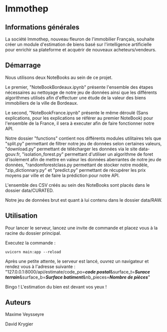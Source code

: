 # Immothep


## Informations générales

La société Immothep, nouveau fleuron de l'immobilier Français, souhaite créer un module d'estimation de biens basé sur l'intelligence artificielle pour enrichir sa plateforme et acquérir de nouveaux acheteurs/vendeurs.


## Démarrage

Nous utilisons deux NoteBooks au sein de ce projet.

Le premier, "NoteBookBordeaux.ipynb" présente l'ensemble des étapes nécessaires au nettoyage de notre jeu de données ainsi que les différents algorithmes utilisés afin d'effectuer une étude de la valeur des biens immobiliers de la ville de Bordeaux.

Le second, "NoteBookFrance.ipynb" présente le même déroulé (Sans explications, pour les explications se référer au premier NoteBook) pour l'ensemble de la France, il sera à executer afin de faire fonctionner notre API.

Notre dossier "functions" contient nos différents modules utilitaires tels que "split.py" permettant de filtrer notre jeu de données selon certaines valeurs, "download.py" permettant de télécharger les données via le site data-gouv.fr, "isolation_forest.py" permettant d'utiliser un algorithme de foret d'isolement afin de mettre en valeur les données aberrantes de notre jeu de données, "randomforestclass.py permettant de stocker notre modèle, "zip_dictionnary.py" et "predict.py" permettant de récupérer les prix moyens par ville et de faire la prédiction pour notre API.

L'ensemble des CSV créés au sein des NoteBooks sont placés dans le dossier data/CURATED.

Notre jeu de données brut est quant à lui contenu dans le dossier data/RAW.


## Utilisation

Pour lancer le serveur, lancez une invite de commande et placez vous à la racine du dossier principal.

Executez la commande :
```
uvicorn main:app --reload
```

Après une petite attente, le serveur est lancé, ouvrez un navigateur et rendez vous à l'adresse suivante :
"127.0.0.1:8000/api/estimate/code_po=***code postal***&surface_t=***Surace terrain***&surface_b=***Surface batiment***&nb_pieces=***Nombre de pièces***"

Bingo ! L'estimation du bien est devant vos yeux !


## Auteurs

Maxime Veysseyre

David Krygier